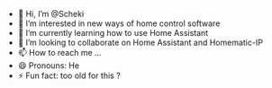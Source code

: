 - 👋 Hi, I’m @Scheki
- 👀 I’m interested in new ways of home control software
- 🌱 I’m currently learning how to use Home Assistant
- 💞️ I’m looking to collaborate on Home Assistant and Homematic-IP
- 📫 How to reach me ...
- 😄 Pronouns: He
- ⚡ Fun fact: too old for this ?

<!---
Scheki/Scheki is a ✨ special ✨ repository because its `README.md` (this file) appears on your GitHub profile.
You can click the Preview link to take a look at your changes.
--->
